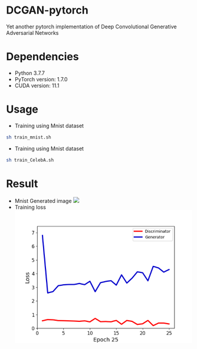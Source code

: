 # DCGAN-pytorch
Yet another pytorch implementation of Deep Convolutional Generative Adversarial Networks
# Dependencies
- Python 3.7.7
- PyTorch version: 1.7.0
- CUDA version: 11.1

# Usage
- Training using Mnist dataset
```sh
sh train_mnist.sh
```
- Training using Mnist dataset
```sh
sh train_CelebA.sh
```
# Result
- Mnist Generated image
![](images/DCGAN/result.gif)
- Training loss
![](images/DCGAN/DCGAN_loss_epoch_25.png)
